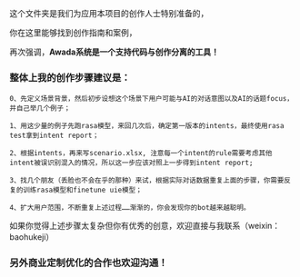 这个文件夹是我们为应用本项目的创作人士特别准备的，

你在这里能够找到创作指南和案例，

再次强调，**Awada系统是一个支持代码与创作分离的工具！**

### 整体上我的创作步骤建议是：

```
0、先定义场景背景，然后初步设想这个场景下用户可能与AI的对话意图以及AI的话题focus，并自己举几个例子；

1、用这少量的例子先跑rasa模型，来回几次后，确定第一版本的intents，最终使用rasa test拿到intent report；

2、根据intents，再来写scenario.xlsx, 注意每一个intent的rule需要考虑其他intent被误识别混入的情况，所以这一步应该对照上一步得到intent report;

3、找几个朋友（丢脸也不会在乎的那种）来试，根据实际对话数据重复上面的步骤，你需要反复的训练rasa模型和finetune uie模型；

4、扩大用户范围，不断重复上述过程……渐渐的，你会发现你的bot越来越聪明。
```

如果你觉得上述步骤太复杂但你有优秀的创意，欢迎直接与我联系（weixin：baohukeji）

### 另外商业定制优化的合作也欢迎沟通！